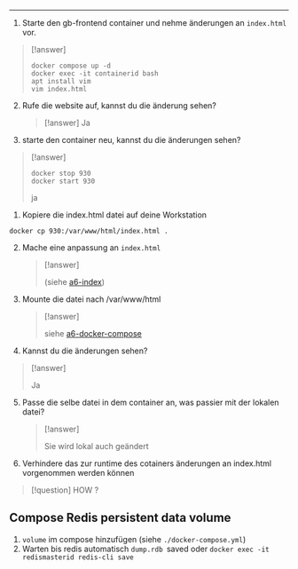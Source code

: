 ****

1. Starte den gb-frontend container und nehme änderungen an `index.html` vor.
   
>[!answer]
>```
>docker compose up -d
>docker exec -it containerid bash
>apt install vim
>vim index.html
>```

2. Rufe die website auf, kannst du die änderung sehen?
   
   >[!answer]
   >Ja
   
3. starte den container neu, kannst du die änderungen sehen?
>[!answer]
>```
>docker stop 930
>docker start 930
>```
>ja


1. Kopiere die index.html datei auf deine Workstation
   
```
docker cp 930:/var/www/html/index.html .
```

2. Mache eine anpassung an `index.html` 
   >[!answer]
   >
   >(siehe [a6-index](a6-index.html))

3. Mounte die datei nach /var/www/html 
   >[!answer]
   >
   >siehe [a6-docker-compose](a6-docker-compose.yml)

4. Kannst du die änderungen sehen?
>[!answer]
>
>Ja

5. Passe die selbe datei in dem container an, was passier mit der lokalen datei?
   
   >[!answer]
   >
   >Sie wird lokal auch geändert
   
6. Verhindere das zur runtime des cotainers änderungen an index.html vorgenommen werden können
>[!question] HOW ?

## Compose Redis persistent data volume

1. `volume` im compose hinzufügen (siehe `./docker-compose.yml`)
2. Warten bis redis automatisch `dump.rdb `saved oder `docker exec -it redismasterid redis-cli save`


